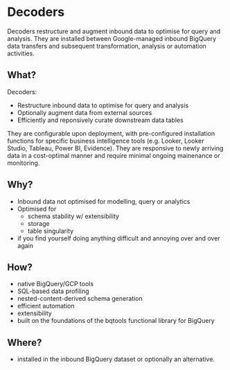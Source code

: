 # Decoders
Decoders restructure and augment inbound data to optimise for query and analysis.  They are installed between Google-managed inbound BigQuery data transfers and subsequent transformation, analysis or automation activities. 

## What?
Decoders:

- Restructure inbound data to optimise for query and analysis
- Optionally augment data from external sources
- Efficiently and reponsively curate downstream data tables

They are configurable upon deployment, with pre-configured installation functions for specific business intelligence tools (e.g. Looker, Looker Studio, Tableau, Power BI, Evidence).  They are responsive to newly arriving data in a cost-optimal manner and require minimal ongoing mainenance or monitoring.

## Why?

- Inbound data not optimised for modelling, query or analytics
- Optimised for 
    - schema stability w/ extensibility
    - storage
    - table singularity
- if you find yourself doing anything difficult and annoying over and over again 

## How?

- native BigQuery/GCP tools
- SQL-based data profiling
- nested-content-derived schema generation
- efficient automation 
- extensibility
- built on the foundations of the bqtools functional library for BigQuery

## Where?

- installed in the inbound BigQuery dataset or optionally an alternative.



